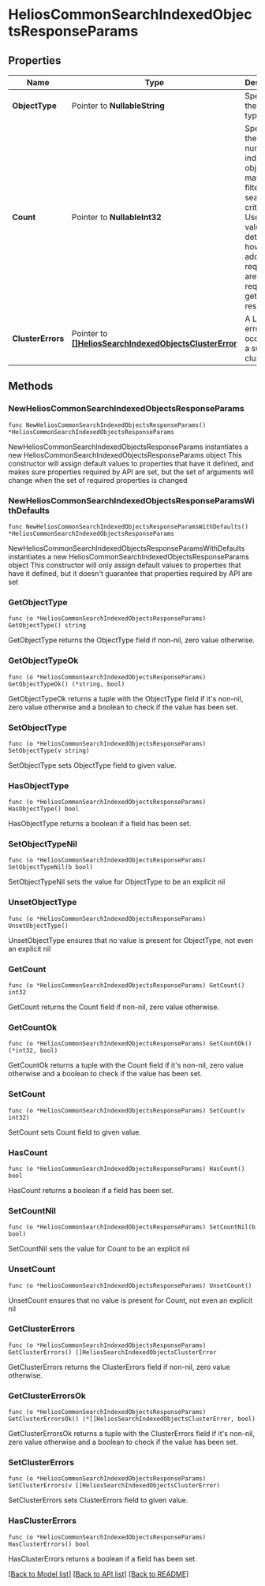 # HeliosCommonSearchIndexedObjectsResponseParams

## Properties

Name | Type | Description | Notes
------------ | ------------- | ------------- | -------------
**ObjectType** | Pointer to **NullableString** | Specifies the object type. | [optional] 
**Count** | Pointer to **NullableInt32** | Specifies the total number of indexed objects that match the filter and search criteria. Use this value to determine how many additional requests are required to get the full result. | [optional] 
**ClusterErrors** | Pointer to [**[]HeliosSearchIndexedObjectsClusterError**](HeliosSearchIndexedObjectsClusterError.md) | A List of errors that occured on a subset of clusters. | [optional] 

## Methods

### NewHeliosCommonSearchIndexedObjectsResponseParams

`func NewHeliosCommonSearchIndexedObjectsResponseParams() *HeliosCommonSearchIndexedObjectsResponseParams`

NewHeliosCommonSearchIndexedObjectsResponseParams instantiates a new HeliosCommonSearchIndexedObjectsResponseParams object
This constructor will assign default values to properties that have it defined,
and makes sure properties required by API are set, but the set of arguments
will change when the set of required properties is changed

### NewHeliosCommonSearchIndexedObjectsResponseParamsWithDefaults

`func NewHeliosCommonSearchIndexedObjectsResponseParamsWithDefaults() *HeliosCommonSearchIndexedObjectsResponseParams`

NewHeliosCommonSearchIndexedObjectsResponseParamsWithDefaults instantiates a new HeliosCommonSearchIndexedObjectsResponseParams object
This constructor will only assign default values to properties that have it defined,
but it doesn't guarantee that properties required by API are set

### GetObjectType

`func (o *HeliosCommonSearchIndexedObjectsResponseParams) GetObjectType() string`

GetObjectType returns the ObjectType field if non-nil, zero value otherwise.

### GetObjectTypeOk

`func (o *HeliosCommonSearchIndexedObjectsResponseParams) GetObjectTypeOk() (*string, bool)`

GetObjectTypeOk returns a tuple with the ObjectType field if it's non-nil, zero value otherwise
and a boolean to check if the value has been set.

### SetObjectType

`func (o *HeliosCommonSearchIndexedObjectsResponseParams) SetObjectType(v string)`

SetObjectType sets ObjectType field to given value.

### HasObjectType

`func (o *HeliosCommonSearchIndexedObjectsResponseParams) HasObjectType() bool`

HasObjectType returns a boolean if a field has been set.

### SetObjectTypeNil

`func (o *HeliosCommonSearchIndexedObjectsResponseParams) SetObjectTypeNil(b bool)`

 SetObjectTypeNil sets the value for ObjectType to be an explicit nil

### UnsetObjectType
`func (o *HeliosCommonSearchIndexedObjectsResponseParams) UnsetObjectType()`

UnsetObjectType ensures that no value is present for ObjectType, not even an explicit nil
### GetCount

`func (o *HeliosCommonSearchIndexedObjectsResponseParams) GetCount() int32`

GetCount returns the Count field if non-nil, zero value otherwise.

### GetCountOk

`func (o *HeliosCommonSearchIndexedObjectsResponseParams) GetCountOk() (*int32, bool)`

GetCountOk returns a tuple with the Count field if it's non-nil, zero value otherwise
and a boolean to check if the value has been set.

### SetCount

`func (o *HeliosCommonSearchIndexedObjectsResponseParams) SetCount(v int32)`

SetCount sets Count field to given value.

### HasCount

`func (o *HeliosCommonSearchIndexedObjectsResponseParams) HasCount() bool`

HasCount returns a boolean if a field has been set.

### SetCountNil

`func (o *HeliosCommonSearchIndexedObjectsResponseParams) SetCountNil(b bool)`

 SetCountNil sets the value for Count to be an explicit nil

### UnsetCount
`func (o *HeliosCommonSearchIndexedObjectsResponseParams) UnsetCount()`

UnsetCount ensures that no value is present for Count, not even an explicit nil
### GetClusterErrors

`func (o *HeliosCommonSearchIndexedObjectsResponseParams) GetClusterErrors() []HeliosSearchIndexedObjectsClusterError`

GetClusterErrors returns the ClusterErrors field if non-nil, zero value otherwise.

### GetClusterErrorsOk

`func (o *HeliosCommonSearchIndexedObjectsResponseParams) GetClusterErrorsOk() (*[]HeliosSearchIndexedObjectsClusterError, bool)`

GetClusterErrorsOk returns a tuple with the ClusterErrors field if it's non-nil, zero value otherwise
and a boolean to check if the value has been set.

### SetClusterErrors

`func (o *HeliosCommonSearchIndexedObjectsResponseParams) SetClusterErrors(v []HeliosSearchIndexedObjectsClusterError)`

SetClusterErrors sets ClusterErrors field to given value.

### HasClusterErrors

`func (o *HeliosCommonSearchIndexedObjectsResponseParams) HasClusterErrors() bool`

HasClusterErrors returns a boolean if a field has been set.


[[Back to Model list]](../README.md#documentation-for-models) [[Back to API list]](../README.md#documentation-for-api-endpoints) [[Back to README]](../README.md)



